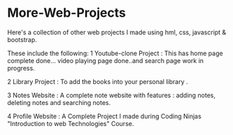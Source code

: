 # More-Web-Projects
Here's a collection of other web projects I made using hml, css, javascript &amp; bootstrap.

These include the following:
1 Youtube-clone Project : This has home page complete done... video playing page done..and search page work in progress.

2 Library Project : To add the books into your personal library .

3 Notes Website : A complete note website with features : adding notes, deleting notes and searching notes.

4 Profile Website : A Complete Project I made during Coding Ninjas "Introduction to web Technologies" Course.
